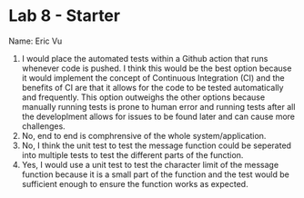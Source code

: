 # Lab 8 - Starter
Name: Eric Vu 
1. I would place the automated tests within a Github action that runs whenever code is pushed. I think this would be the best option because it would implement the concept of Continuous Integration (CI) and the benefits of CI are that it allows for the code to be tested automatically and frequently. This option outweighs the other options because manually running tests is prone to human error and running tests after all the developlment allows for issues to be found later and can cause more challenges. 
2. No, end to end is comphrensive of the whole system/application. 
3. No, I think the unit test to test the message function could be seperated into multiple tests to test the different parts of the function.
4. Yes, I would use a unit test to test the character limit of the message function because it is a small part of the function and the test would be sufficient enough to ensure the function works as expected.